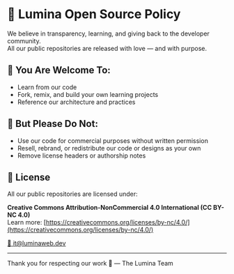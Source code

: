 # 🌱 Lumina Open Source Policy

We believe in transparency, learning, and giving back to the developer community.  
All our public repositories are released with love — and with purpose.

## 🙌 You Are Welcome To:
- Learn from our code
- Fork, remix, and build your own learning projects
- Reference our architecture and practices

## 🚫 But Please Do Not:
- Use our code for commercial purposes without written permission
- Resell, rebrand, or redistribute our code or designs as your own
- Remove license headers or authorship notes

## 📄 License

All our public repositories are licensed under:

**Creative Commons Attribution-NonCommercial 4.0 International (CC BY-NC 4.0)**  
Learn more: [https://creativecommons.org/licenses/by-nc/4.0/](https://creativecommons.org/licenses/by-nc/4.0/)

[📧 it@luminaweb.dev](mailto:it@luminaweb.dev)

---

Thank you for respecting our work 🙏
— The Lumina Team
